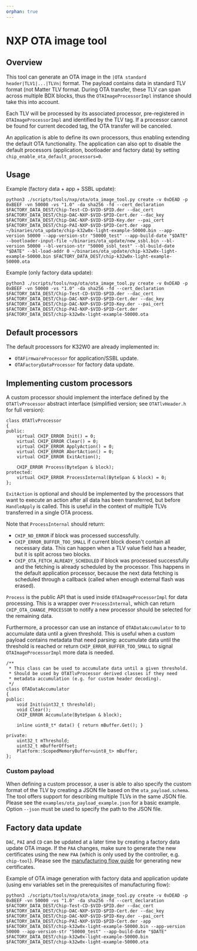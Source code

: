 ```yaml
---
orphan: true
---
```


# NXP OTA image tool

## Overview

This tool can generate an OTA image in the `|OTA standard header|TLV1|...|TLVn|`
format. The payload contains data in standard TLV format (not Matter TLV format.
During OTA transfer, these TLV can span across multiple BDX blocks, thus the
`OTAImageProcessorImpl` instance should take this into account.

Each TLV will be processed by its associated processor, pre-registered in
`OTAImageProcessorImpl` and identified by the TLV tag. If a processor cannot be
found for current decoded tag, the OTA transfer will be canceled.

An application is able to define its own processors, thus enabling extending the
default OTA functionality. The application can also opt to disable the default
processors (application, bootloader and factory data) by setting
`chip_enable_ota_default_processors=0`.

## Usage

Example (factory data + app + SSBL update):
```
python3 ./scripts/tools/nxp/ota/ota_image_tool.py create -v 0xDEAD -p 0xBEEF -vn 50000 -vs "1.0" -da sha256 -fd --cert_declaration $FACTORY_DATA_DEST/Chip-Test-CD-$VID-$PID.der --dac_cert $FACTORY_DATA_DEST/Chip-DAC-NXP-$VID-$PID-Cert.der --dac_key $FACTORY_DATA_DEST/Chip-DAC-NXP-$VID-$PID-Key.der --pai_cert $FACTORY_DATA_DEST/Chip-PAI-NXP-$VID-$PID-Cert.der -app ~/binaries/ota_update/chip-k32w0x-light-example-50000.bin --app-version 50000 --app-version-str "50000_test" --app-build-date "$DATE" --bootloader-input-file ~/binaries/ota_update/new_ssbl.bin --bl-version 50000 --bl-version-str "50000_ssbl_test" --bl-build-date "$DATE" --bl-load-addr 0 ~/binaries/ota_update/chip-k32w0x-light-example-50000.bin $FACTORY_DATA_DEST/chip-k32w0x-light-example-50000.ota
```

Example (only factory data update):

```
python3 ./scripts/tools/nxp/ota/ota_image_tool.py create -v 0xDEAD -p 0xBEEF -vn 50000 -vs "1.0" -da sha256 -fd --cert_declaration $FACTORY_DATA_DEST/Chip-Test-CD-$VID-$PID.der --dac_cert $FACTORY_DATA_DEST/Chip-DAC-NXP-$VID-$PID-Cert.der --dac_key $FACTORY_DATA_DEST/Chip-DAC-NXP-$VID-$PID-Key.der --pai_cert $FACTORY_DATA_DEST/Chip-PAI-NXP-$VID-$PID-Cert.der $FACTORY_DATA_DEST/chip-k32w0x-light-example-50000.ota
```

## Default processors

The default processors for K32W0 are already implemented in:
-   `OTAFirmwareProcessor` for application/SSBL update.
-   `OTAFactoryDataProcessor` for factory data update.

## Implementing custom processors

A custom processor should implement the interface defined by the
`OTATlvProcessor` abstract interface (simplified version; see `OTATlvHeader.h`
for full version):

```
class OTATlvProcessor
{
public:
    virtual CHIP_ERROR Init() = 0;
    virtual CHIP_ERROR Clear() = 0;
    virtual CHIP_ERROR ApplyAction() = 0;
    virtual CHIP_ERROR AbortAction() = 0;
    virtual CHIP_ERROR ExitAction();

    CHIP_ERROR Process(ByteSpan & block);
protected:
    virtual CHIP_ERROR ProcessInternal(ByteSpan & block) = 0;
};

```
`ExitAction` is optional and should be implemented by the processors that want to execute an action
after all data has been transferred, but before `HandleApply` is called. This is useful in the context
of multiple TLVs transferred in a single OTA process.

Note that `ProcessInternal` should return:

-   `CHIP_NO_ERROR` if block was processed successfully.
-   `CHIP_ERROR_BUFFER_TOO_SMALL` if current block doesn't contain all necessary
    data. This can happen when a TLV value field has a header, but it is split
    across two blocks.
-   `CHIP_OTA_FETCH_ALREADY_SCHEDULED` if block was processed successfully and
    the fetching is already scheduled by the processor. This happens in the
    default application processor, because the next data fetching is scheduled
    through a callback (called when enough external flash was erased).

`Process` is the public API that is used inside `OTAImageProcessorImpl` for data
processing. This is a wrapper over `ProcessInternal`, which can return
`CHIP_OTA_CHANGE_PROCESSOR` to notify a new processor should be selected for the
remaining data.

Furthermore, a processor can use an instance of `OTADataAccumulator` to to
accumulate data until a given threshold. This is useful when a custom payload
contains metadata that need parsing: accumulate data until the threshold is
reached or return `CHIP_ERROR_BUFFER_TOO_SMALL` to signal
`OTAImageProcessorImpl` more data is needed.

```
/**
 * This class can be used to accumulate data until a given threshold.
 * Should be used by OTATlvProcessor derived classes if they need
 * metadata accumulation (e.g. for custom header decoding).
 */
class OTADataAccumulator
{
public:
    void Init(uint32_t threshold);
    void Clear();
    CHIP_ERROR Accumulate(ByteSpan & block);

    inline uint8_t* data() { return mBuffer.Get(); }

private:
    uint32_t mThreshold;
    uint32_t mBufferOffset;
    Platform::ScopedMemoryBuffer<uint8_t> mBuffer;
};
```

### Custom payload
When defining a custom processor, a user is able to also specify the custom format of the TLV by creating a JSON file based on the `ota_payload.schema`.
The tool offers support for describing multiple TLVs in the same JSON file. Please see the `examples/ota_payload_example.json` for a basic example.
Option `--json` must be used to specify the path to the JSON file.

## Factory data update

`DAC`, `PAI` and `CD` can be updated at a later time by creating a factory data
update OTA image. If the `PAA` changes, make sure to generate the new
certificates using the new `PAA` (which is only used by the controller, e.g.
`chip-tool`). Please see the
[manufacturing flow guide](../../../../docs/guides/nxp_manufacturing_flow.md)
for generating new certificates.

Example of OTA image generation with factory data and application update (using
env variables set in the prerequisites of manufacturing flow):

```
python3 ./scripts/tools/nxp/ota/ota_image_tool.py create -v 0xDEAD -p 0xBEEF -vn 50000 -vs "1.0" -da sha256 -fd --cert_declaration $FACTORY_DATA_DEST/Chip-Test-CD-$VID-$PID.der --dac_cert $FACTORY_DATA_DEST/Chip-DAC-NXP-$VID-$PID-Cert.der --dac_key $FACTORY_DATA_DEST/Chip-DAC-NXP-$VID-$PID-Key.der --pai_cert $FACTORY_DATA_DEST/Chip-PAI-NXP-$VID-$PID-Cert.der -app $FACTORY_DATA_DEST/chip-k32w0x-light-example-50000.bin --app-version 50000 --app-version-str "50000_test" --app-build-date "$DATE" $FACTORY_DATA_DEST/chip-k32w0x-light-example-50000.bin $FACTORY_DATA_DEST/chip-k32w0x-light-example-50000.ota
```
